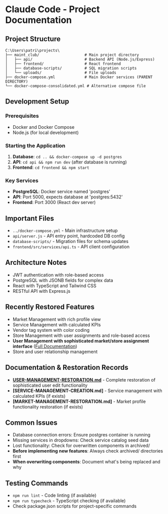 # Claude Code - Project Documentation

## Project Structure
```
C:\Users\patri\projects\
├── maint_club/                    # Main project directory
│   ├── api/                       # Backend API (Node.js/Express)
│   ├── frontend/                  # React frontend
│   ├── database-scripts/          # SQL migration scripts
│   └── uploads/                   # File uploads
├── docker-compose.yml             # Main Docker services (PARENT DIRECTORY)
└── docker-compose-consolidated.yml # Alternative compose file
```

## Development Setup

### Prerequisites
- Docker and Docker Compose
- Node.js (for local development)

### Starting the Application
1. **Database**: `cd .. && docker-compose up -d postgres`
2. **API**: `cd api && npm run dev` (after database is running)
3. **Frontend**: `cd frontend && npm start`

### Key Services
- **PostgreSQL**: Docker service named 'postgres'
- **API**: Port 5000, expects database at 'postgres:5432'
- **Frontend**: Port 3000 (React dev server)

## Important Files
- `../docker-compose.yml` - Main infrastructure setup
- `api/server.js` - API entry point, hardcoded DB config
- `database-scripts/` - Migration files for schema updates
- `frontend/src/services/api.ts` - API client configuration

## Architecture Notes
- JWT authentication with role-based access
- PostgreSQL with JSONB fields for complex data
- React with TypeScript and Tailwind CSS
- RESTful API with Express.js

## Recently Restored Features
- Market Management with rich profile view
- Service Management with calculated KPIs
- Vendor tag system with color coding
- Store Management with user assignments and role-based access
- **User Management with sophisticated market/store assignment interface** ([Full Documentation](USER-MANAGEMENT-RESTORATION.md))
- Store and user relationship management

## Documentation & Restoration Records
- **[USER-MANAGEMENT-RESTORATION.md](USER-MANAGEMENT-RESTORATION.md)** - Complete restoration of sophisticated user edit functionality
- **[SERVICE-MANAGEMENT-CREATION.md]** - Service management with calculated KPIs (if exists)
- **[MARKET-MANAGEMENT-RESTORATION.md]** - Market profile functionality restoration (if exists)

## Common Issues
- Database connection errors: Ensure postgres container is running
- Missing services in dropdowns: Check service catalog seed data
- Lost functionality: Check for overwritten components in archived/
- **Before implementing new features**: Always check archived/ directories first
- **When overwriting components**: Document what's being replaced and why

## Testing Commands
- `npm run lint` - Code linting (if available)
- `npm run typecheck` - TypeScript checking (if available) 
- Check package.json scripts for project-specific commands